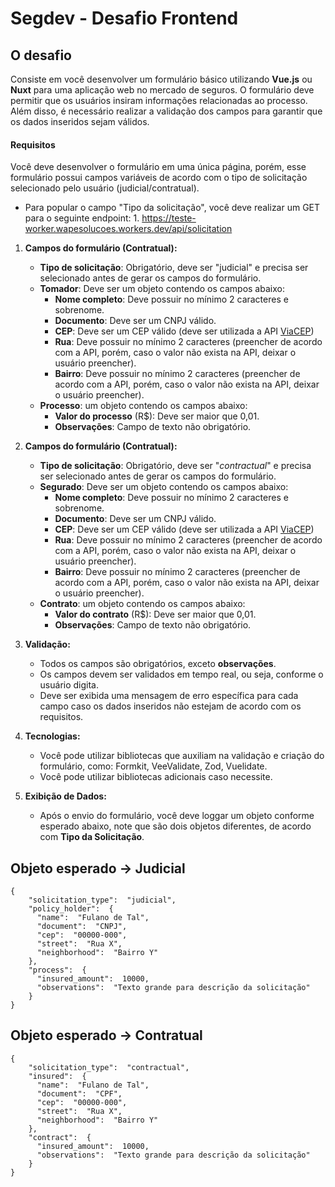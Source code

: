 # Segdev - Desafio Frontend

## O desafio
Consiste em você desenvolver um formulário básico utilizando **Vue.js** ou **Nuxt** para uma aplicação web no mercado de seguros. O formulário deve permitir que os usuários insiram informações relacionadas ao processo. Além disso, é necessário realizar a validação dos campos para garantir que os dados inseridos sejam válidos. 

#### Requisitos
Você deve desenvolver o formulário em uma única página, porém, esse formulário possui campos variáveis de acordo com o tipo de solicitação selecionado pelo usuário (judicial/contratual).

* Para popular o campo "Tipo da solicitação", você deve realizar um GET para o seguinte endpoint: 1.  https://teste-worker.wapesolucoes.workers.dev/api/solicitation

1.  **Campos do formulário (Contratual):**
    -   **Tipo de solicitação**: Obrigatório, deve ser "judicial" e precisa ser selecionado antes de gerar os campos do formulário.
    -   **Tomador**: Deve ser um objeto contendo os campos abaixo:
	    -   **Nome completo**: Deve possuir no mínimo 2 caracteres e sobrenome.
	    -   **Documento**: Deve ser um CNPJ válido.
	    - **CEP**: Deve ser um CEP válido (deve ser utilizada a API [ViaCEP](https://viacep.com.br))
	    - **Rua**: Deve possuir no mínimo 2 caracteres (preencher de acordo com a API, porém, caso o valor não exista na API, deixar o usuário preencher).
	    - **Bairro**: Deve possuir no mínimo 2 caracteres (preencher de acordo com a API, porém, caso o valor não exista na API, deixar o usuário preencher).
	  - **Processo**: um objeto contendo os campos abaixo:
		  - **Valor do processo** (R$): Deve ser maior que 0,01.
		  - **Observações**: Campo de texto não obrigatório.
		  
2.  **Campos do formulário (Contratual):**
    -   **Tipo de solicitação**: Obrigatório, deve ser "*contractual*" e precisa ser selecionado antes de gerar os campos do formulário.
    -   **Segurado**: Deve ser um objeto contendo os campos abaixo:
	    -   **Nome completo**: Deve possuir no mínimo 2 caracteres e sobrenome.
	    -   **Documento**: Deve ser um CNPJ válido.
	    - **CEP**: Deve ser um CEP válido (deve ser utilizada a API [ViaCEP](https://viacep.com.br))
	    - **Rua**: Deve possuir no mínimo 2 caracteres (preencher de acordo com a API, porém, caso o valor não exista na API, deixar o usuário preencher).
	    - **Bairro**: Deve possuir no mínimo 2 caracteres (preencher de acordo com a API, porém, caso o valor não exista na API, deixar o usuário preencher).
	  - **Contrato**: um objeto contendo os campos abaixo:
		  - **Valor do contrato** (R$): Deve ser maior que 0,01.
		  - **Observações**: Campo de texto não obrigatório.
3.  **Validação:**
    
    -   Todos os campos são obrigatórios,  exceto **observações**.
    -   Os campos devem ser validados em tempo real, ou seja, conforme o usuário digita.
    -   Deve ser exibida uma mensagem de erro específica para cada campo caso os dados inseridos não estejam de acordo com os requisitos.
    
4.  **Tecnologias:**
    
    -   Você pode utilizar bibliotecas que auxiliam na validação e criação do formulário, como: Formkit, VeeValidate, Zod, Vuelidate.
    -   Você pode utilizar bibliotecas adicionais caso necessite.
   
5.  **Exibição de Dados:**
    
    -   Após o envio do formulário, você deve loggar um objeto conforme esperado abaixo, note que são dois objetos diferentes, de acordo com **Tipo da Solicitação**.

## Objeto esperado -> Judicial
    { 
	    "solicitation_type":  "judicial", 
	    "policy_holder":  {
		  "name":  "Fulano de Tal",
		  "document":  "CNPJ",
		  "cep":  "00000-000",
		  "street":  "Rua X",
		  "neighborhood":  "Bairro Y"
		},
		"process":  {
		  "insured_amount":  10000,
		  "observations":  "Texto grande para descrição da solicitação"
		}
	}

## Objeto esperado -> Contratual
    { 
	    "solicitation_type":  "contractual", 
	    "insured":  {
		  "name":  "Fulano de Tal",
		  "document":  "CPF",
		  "cep":  "00000-000",
		  "street":  "Rua X",
		  "neighborhood":  "Bairro Y"
		},
		"contract":  {
		  "insured_amount":  10000,
		  "observations":  "Texto grande para descrição da solicitação"
		}
	}
